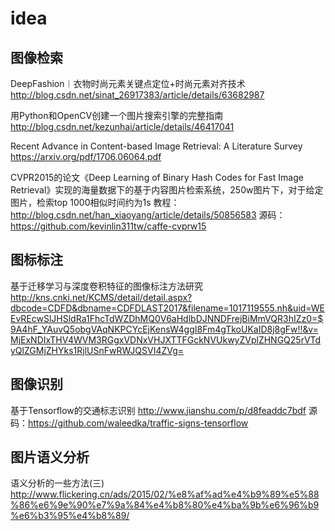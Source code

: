 # idea

## 图像检索
DeepFashion︱衣物时尚元素关键点定位+时尚元素对齐技术
http://blog.csdn.net/sinat_26917383/article/details/63682987

用Python和OpenCV创建一个图片搜索引擎的完整指南
http://blog.csdn.net/kezunhai/article/details/46417041

Recent Advance in Content-based Image Retrieval: A Literature Survey
https://arxiv.org/pdf/1706.06064.pdf

CVPR2015的论文《Deep Learning of Binary Hash Codes for Fast Image Retrieval》实现的海量数据下的基于内容图片检索系统，250w图片下，对于给定图片，检索top 1000相似时间约为1s 教程：http://blog.csdn.net/han_xiaoyang/article/details/50856583 源码：https://github.com/kevinlin311tw/caffe-cvprw15


## 图标标注
基于迁移学习与深度卷积特征的图像标注方法研究 
http://kns.cnki.net/KCMS/detail/detail.aspx?dbcode=CDFD&dbname=CDFDLAST2017&filename=1017119555.nh&uid=WEEvREcwSlJHSldRa1FhcTdWZDhMQ0V6aHdlbDJNNDFrejBiMmVQR3hIZz0=$9A4hF_YAuvQ5obgVAqNKPCYcEjKensW4ggI8Fm4gTkoUKaID8j8gFw!!&v=MjExNDIxTHV4WVM3RGgxVDNxVHJXTTFGckNVUkwyZVplZHNGQ25rVTdyQlZGMjZHYks1RjlUSnFwRWJQSVI4ZVg=


## 图像识别
基于Tensorflow的交通标志识别 http://www.jianshu.com/p/d8feaddc7bdf  源码：https://github.com/waleedka/traffic-signs-tensorflow

## 图片语义分析
语义分析的一些方法(三) http://www.flickering.cn/ads/2015/02/%e8%af%ad%e4%b9%89%e5%88%86%e6%9e%90%e7%9a%84%e4%b8%80%e4%ba%9b%e6%96%b9%e6%b3%95%e4%b8%89/
